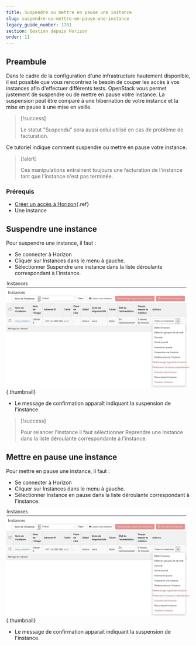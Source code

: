 ```yaml
---
title: Suspendre ou mettre en pause une instance
slug: suspendre-ou-mettre-en-pause-une-instance
legacy_guide_number: 1781
section: Gestion depuis Horizon
order: 11
---
```



## Preambule
Dans le cadre de la configuration d'une infrastructure hautement disponible, il est possible que vous rencontriez le besoin de couper les accès à vos instances afin d'effectuer différents tests. OpenStack vous permet justement de suspendre ou de mettre en pause votre instance. La suspension peut être comparé à une hibernation de votre instance et la mise en pause à une mise en veille.



> [!success]
>
> Le statut "Suspendu" sera aussi celui utilisé en cas de problème de
> facturation.
> 

Ce tutoriel indique comment suspendre ou mettre en pause votre instance.



> [!alert]
>
> Ces manipulations entrainent toujours une facturation de l'instance tant que
> l'instance n'est pas terminée.
> 


### Prérequis
- [Créer un accès à Horizon]({legacy}1773){.ref}
- Une instance


## Suspendre une instance
Pour suspendre une instance, il faut :

- Se connecter à Horizon
- Cliquer sur Instances dans le menu à gauche.
- Sélectionner Suspendre une instance dans la liste déroulante correspondant à l'instance.


![public-cloud](images/2656.png){.thumbnail}

- Le message de confirmation apparaît indiquant la suspension de l'instance.



> [!success]
>
> Pour relancer l'instance il faut sélectionner  Reprendre une Instance  dans
> la liste déroulante correspondante à l'instance.
> 


## Mettre en pause une instance
Pour mettre en pause une instance, il faut :

- Se connecter à Horizon
- Cliquer sur Instances dans le menu à gauche.
- Sélectionner Instance en pause dans la liste déroulante correspondant à l'instance.


![public-cloud](images/2656.png){.thumbnail}

- Le message de confirmation apparait indiquant la suspension de l'instance.
